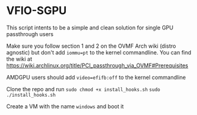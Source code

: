 # VFIO-SGPU
This script intents to be a simple and clean solution for single GPU passthrough users

Make sure you follow section 1 and 2 on the OVMF Arch wiki (distro agnostic) but don't add `iommu=pt` to the kernel commandline.
You can find the wiki at https://wiki.archlinux.org/title/PCI_passthrough_via_OVMF#Prerequisites

AMDGPU users should add `video=efifb:off` to the kernel commandline

Clone the repo and run 
`sudo chmod +x install_hooks.sh`
`sudo ./install_hooks.sh`

Create a VM with the name `windows` and boot it 
